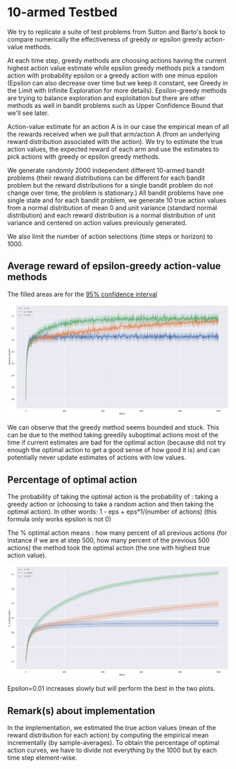 # 10-armed Testbed
We try to replicate a suite of test problems from Sutton and Barto's book to compare numerically the effectiveness of greedy or epsilon greedy action-value methods.

At each time step, greedy methods are choosing actions having the current highest action value estimate while epsilon greedy methods pick a random action with probability epsilon or a greedy action with one minus epsilon (Epsilon can also decrease over time but we keep it constant, see Greedy in the Limit with Infinite Exploration for more details).
Epsilon-greedy methods are trying to balance exploration and exploitation but there are other methods as well in bandit problems such as Upper Confidence Bound that we'll see later.

Action-value estimate for an action A is in our case the empirical mean of all the rewards received when we pull that arm/action A (from an underlying reward distribution associated with the action). We try to estimate the true action values, the expected reward of each arm and use the estimates to pick actions with greedy or epsilon greedy methods.

We generate randomly 2000 independent different 10-armed bandit problems (their reward distributions can be different for each bandit problem but the reward distributions for a single bandit problem do not change over time, the problem is stationary.)
All bandit problems have one single state and for each bandit problem, we generate 10 true action values from a normal distribution of mean 0 and unit variance (standard normal distribution) and each reward distribution is a normal distribution of unit variance and centered on action values previously generated.

We also limit the number of action selections (time steps or horizon) to 1000.

## Average reward of epsilon-greedy action-value methods
The filled areas are for the [95% confidence interval](https://seaborn.pydata.org/generated/seaborn.lineplot.html)

![avg reward](./images/avg_reward.png)

We can observe that the greedy method seems bounded and stuck. This can be due to the method taking greedily suboptimal actions most of the time if current estimates are bad for the optimal action (because did not try enough the optimal action to get a good sense of how good it is) and can potentially never update estimates of actions with low values.


## Percentage of optimal action
The probability of taking the optimal action is the probability of : taking a greedy action or (choosing to take a random action and then taking the optimal action). In other words: 1 - eps + eps*1/(number of actions) (this formula only works epsilon is not 0)

The % optimal action means : how many percent of all previous actions (for instance if we are at step 500, how many percent of the previous 500 actions) the method took the optimal action (the one with highest true action value).

![percent optimal action](./images/percent_optimal_action.png)

Epsilon=0.01 increases slowly but will perform the best in the two plots.

## Remark(s) about implementation
In the implementation, we estimated the true action values (mean of the reward distribution for each action) by computing the empirical mean incrementally (by sample-averages).
To obtain the percentage of optimal action curves, we have to divide not everything by the 1000 but by each time step element-wise.
